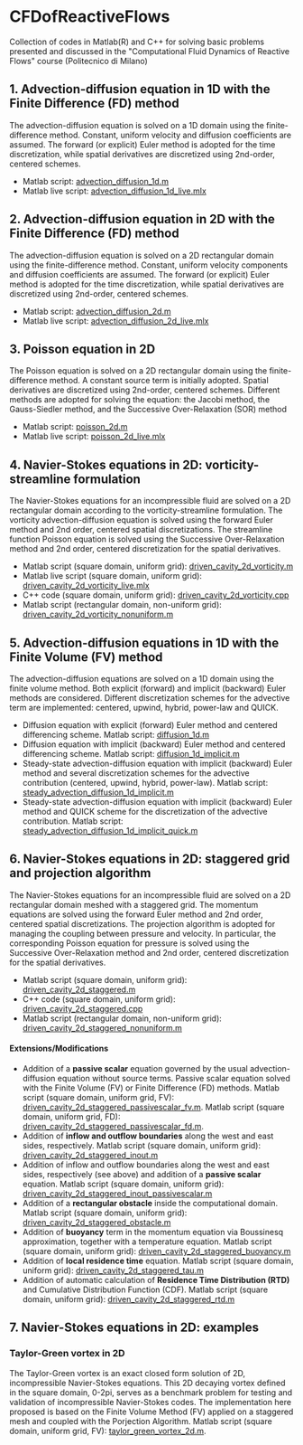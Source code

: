 # CFDofReactiveFlows
Collection of codes in Matlab(R) and C++ for solving basic problems presented and discussed in the "Computational Fluid Dynamics of Reactive Flows" course (Politecnico di Milano)

## 1. Advection-diffusion equation in 1D with the Finite Difference (FD) method
The advection-diffusion equation is solved on a 1D domain using the finite-difference method. Constant, uniform velocity and diffusion coefficients are assumed. The forward (or explicit) Euler method is adopted for the time discretization, while spatial derivatives are discretized using 2nd-order, centered schemes.
* Matlab script: [advection_diffusion_1d.m](codes/finite_difference/advection_diffusion_1d.m)
* Matlab live script: [advection_diffusion_1d_live.mlx](codes/finite_difference/advection_diffusion_1d_live.mlx)

## 2. Advection-diffusion equation in 2D with the Finite Difference (FD) method
The advection-diffusion equation is solved on a 2D rectangular domain using the finite-difference method. Constant, uniform velocity components and diffusion coefficients are assumed. The forward (or explicit) Euler method is adopted for the time discretization, while spatial derivatives are discretized using 2nd-order, centered schemes.
* Matlab script: [advection_diffusion_2d.m](codes/finite_difference/advection_diffusion_2d.m)
* Matlab live script: [advection_diffusion_2d_live.mlx](codes/finite_difference/advection_diffusion_2d_live.mlx)

## 3. Poisson equation in 2D
The Poisson equation is solved on a 2D rectangular domain using the finite-difference method. A constant source term is initially adopted. Spatial derivatives are discretized using 2nd-order, centered schemes. Different methods are adopted for solving the equation: the Jacobi method, the Gauss-Siedler method, and the Successive Over-Relaxation (SOR) method
* Matlab script: [poisson_2d.m](codes/finite_difference/poisson_2d.m)
* Matlab live script: [poisson_2d_live.mlx](codes/finite_difference/poisson_2d_live.mlx)

## 4. Navier-Stokes equations in 2D: vorticity-streamline formulation
The Navier-Stokes equations for an incompressible fluid are solved on a 2D rectangular domain according to the vorticity-streamline formulation. The vorticity advection-diffusion equation is solved using the forward Euler method and 2nd order, centered spatial discretizations. The streamline function Poisson equation is solved using the Successive Over-Relaxation method and 2nd order, centered discretization for the spatial derivatives. 
* Matlab script (square domain, uniform grid): [driven_cavity_2d_vorticity.m](codes/driven_cavity/driven_cavity_2d_vorticity.m)
* Matlab live script (square domain, uniform grid): [driven_cavity_2d_vorticity_live.mlx](codes/driven_cavity/driven_cavity_2d_vorticity_live.mlx)
* C++ code (square domain, uniform grid): [driven_cavity_2d_vorticity.cpp](codes/driven_cavity/driven_cavity_2d_vorticity.cpp)
* Matlab script (rectangular domain, non-uniform grid): [driven_cavity_2d_vorticity_nonuniform.m](codes/driven_cavity/driven_cavity_2d_vorticity_nonuniform.m)

## 5. Advection-diffusion equations in 1D with the Finite Volume (FV) method
The advection-diffusion equations are solved on a 1D domain using the finite volume method. Both explicit (forward) and implicit (backward) Euler methods are considered. Different discretization schemes for the advective term are implemented: centered, upwind, hybrid, power-law and QUICK.
* Diffusion equation with explicit (forward) Euler method and centered differencing scheme. Matlab script: [diffusion_1d.m](codes/finite_volume/diffusion_1d.m)
* Diffusion equation with implicit (backward) Euler method and centered differencing scheme. Matlab script: [diffusion_1d_implicit.m](codes/finite_volume/diffusion_1d_implicit.m)
* Steady-state advection-diffusion equation with implicit (backward) Euler method and several discretization schemes for the advective contribution (centered, upwind, hybrid, power-law). Matlab script: [steady_advection_diffusion_1d_implicit.m](codes/finite_volume/steady_advection_diffusion_1d_implicit.m)
* Steady-state advection-diffusion equation with implicit (backward) Euler method and QUICK scheme for the discretization of the advective contribution. Matlab script: [steady_advection_diffusion_1d_implicit_quick.m](codes/finite_volume/steady_advection_diffusion_1d_implicit_quick.m)

## 6. Navier-Stokes equations in 2D: staggered grid and projection algorithm
The Navier-Stokes equations for an incompressible fluid are solved on a 2D rectangular domain meshed with a staggered grid. The momentum equations are solved using the forward Euler method and 2nd order, centered spatial discretizations. The projection algorithm is adopted for managing the coupling between pressure and velocity. In particular, the corresponding Poisson equation for pressure is solved using the Successive Over-Relaxation method and 2nd order, centered discretization for the spatial derivatives. 
* Matlab script (square domain, uniform grid): [driven_cavity_2d_staggered.m](codes/driven_cavity/driven_cavity_2d_staggered.m)
* C++ code (square domain, uniform grid): [driven_cavity_2d_staggered.cpp](codes/driven_cavity/driven_cavity_2d_staggered.cpp)
* Matlab script (rectangular domain, non-uniform grid): [driven_cavity_2d_staggered_nonuniform.m](codes/driven_cavity/driven_cavity_2d_staggered_nonuniform.m)

#### Extensions/Modifications
* Addition of a **passive scalar** equation governed by the usual advection-diffusion equation without source terms. Passive scalar equation solved with the Finite Volume (FV) or Finite Difference (FD) methods. Matlab script (square domain, uniform grid, FV): [driven_cavity_2d_staggered_passivescalar_fv.m](codes/driven_cavity/driven_cavity_2d_staggered_passivescalar_fv.m). Matlab script (square domain, uniform grid, FD): [driven_cavity_2d_staggered_passivescalar_fd.m](codes/driven_cavity/driven_cavity_2d_staggered_passivescalar_fd.m). 
* Addition of **inflow and outflow boundaries** along the west and east sides, respectively. Matlab script (square domain, uniform grid): [driven_cavity_2d_staggered_inout.m](codes/driven_cavity/driven_cavity_2d_staggered_inout.m)
* Addition of inflow and outflow boundaries along the west and east sides, respectively (see above) and addition of a **passive scalar** equation. Matlab script (square domain, uniform grid): [driven_cavity_2d_staggered_inout_passivescalar.m](codes/driven_cavity/driven_cavity_2d_staggered_inout_passivescalar.m)
* Addition of a **rectangular obstacle** inside the computational domain. Matlab script (square domain, uniform grid): [driven_cavity_2d_staggered_obstacle.m](codes/driven_cavity/driven_cavity_2d_obstacle.m)
* Addition of **buoyancy** term in the momentum equation via Boussinesq approximation, together with a temperature equation. Matlab script (square domain, uniform grid): [driven_cavity_2d_staggered_buoyancy.m](codes/driven_cavity/driven_cavity_2d_staggered_buoyancy.m)
* Addition of **local residence time** equation. Matlab script (square domain, uniform grid): [driven_cavity_2d_staggered_tau.m](codes/driven_cavity/driven_cavity_2d_staggered_tau.m)
* Addition of automatic calculation of **Residence Time Distribution (RTD)** and Cumulative Distribution Function (CDF). Matlab script (square domain, uniform grid): [driven_cavity_2d_staggered_rtd.m](codes/driven_cavity/driven_cavity_2d_staggered_rtd.m)

## 7. Navier-Stokes equations in 2D: examples
### Taylor-Green vortex in 2D
The Taylor-Green vortex is an exact closed form solution of 2D, incompressible Navier-Stokes equations. This 2D decaying vortex defined in the square domain, 0-2pi, serves as a benchmark problem for testing and validation of incompressible Navier-Stokes codes. The implementation here proposed is based on the Finite Volume Method (FV) applied on a staggered mesh and coupled with the Porjection Algorithm. Matlab script (square domain, uniform grid, FV): [taylor_green_vortex_2d.m](codes/driven_cavity/taylor_green_vortex_2d.m).
